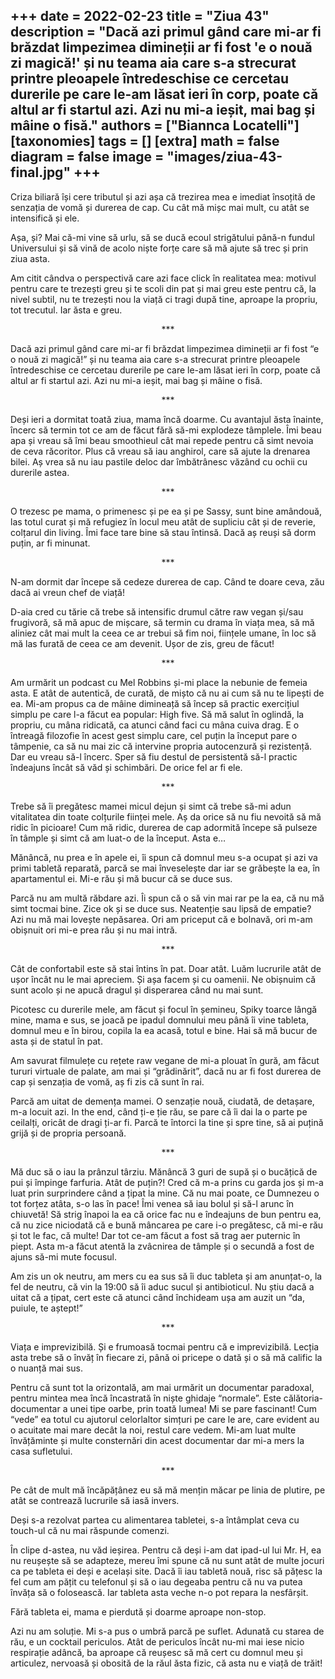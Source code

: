 
+++
date = 2022-02-23
title = "Ziua 43"
description = "Dacă azi primul gând care mi-ar fi brăzdat limpezimea dimineții ar fi fost 'e o nouă zi magică!' și nu teama aia care s-a strecurat printre pleoapele întredeschise ce cercetau durerile pe care le-am lăsat ieri în corp, poate că altul ar fi startul azi. Azi nu mi-a ieșit, mai bag și mâine o fisă."
authors = ["Biannca Locatelli"]
[taxonomies]
tags = []
[extra]
math = false
diagram = false
image = "images/ziua-43-final.jpg"
+++
---

Criza biliară își cere tributul și azi așa că trezirea mea e imediat însoțită de senzația de vomă și durerea de cap. Cu cât mă mișc mai mult, cu atât se intensifică și ele.

Așa, și? Mai că-mi vine să urlu, să se ducă ecoul strigătului până-n fundul Universului și să vină de acolo niște forțe care să mă ajute să trec și prin ziua asta.

Am citit cândva o perspectivă care azi face click în realitatea mea: motivul pentru care te trezești greu și te scoli din pat și mai greu este pentru că, la nivel subtil, nu te trezești nou la viață ci tragi după tine, aproape la propriu, tot trecutul. Iar ăsta e greu.

<p style="text-align: center;">***</p>

Dacă azi primul gând care mi-ar fi brăzdat limpezimea dimineții ar fi fost “e o nouă zi magică!” și nu teama aia care s-a strecurat printre pleoapele întredeschise ce cercetau durerile pe care le-am lăsat ieri în corp, poate că altul ar fi startul azi. Azi nu mi-a ieșit, mai bag și mâine o fisă.

<p style="text-align: center;">***</p>

Deși ieri a dormitat toată ziua, mama încă doarme. Cu avantajul ăsta înainte, încerc să termin tot ce am de făcut fără să-mi explodeze tâmplele. Îmi beau apa și vreau să îmi beau smoothieul cât mai repede pentru că simt nevoia de ceva răcoritor. Plus că vreau să iau anghirol, care să ajute la drenarea bilei. Aș vrea să nu iau pastile deloc dar îmbătrânesc văzând cu ochii cu durerile astea.

<p style="text-align: center;">***</p>

O trezesc pe mama, o primenesc și pe ea și pe Sassy, sunt bine amândouă, las totul curat și mă refugiez în locul meu atât de supliciu cât și de reverie, colțarul din living. Îmi face tare bine să stau întinsă. Dacă aș reuși să dorm puțin, ar fi minunat.

<p style="text-align: center;">***</p>

N-am dormit dar începe să cedeze durerea de cap. Când te doare ceva, zău dacă ai vreun chef de viață!

D-aia cred cu tărie că trebe să intensific drumul către raw vegan și/sau frugivoră, să mă apuc de mișcare, să termin cu drama în viața mea, să mă aliniez cât mai mult la ceea ce ar trebui să fim noi, ființele umane, în loc să mă las furată de ceea ce am devenit. Ușor de zis, greu de făcut!

<p style="text-align: center;">***</p>

Am urmărit un podcast cu Mel Robbins și-mi place la nebunie de femeia asta. E atât de autentică, de curată, de mișto că nu ai cum să nu te lipești de ea. Mi-am propus ca de mâine dimineață să încep să practic exercițiul simplu pe care l-a făcut ea popular: High five. Să mă salut în oglindă, la propriu, cu mâna ridicată, ca atunci când faci cu mâna cuiva drag. E o întreagă filozofie în acest gest simplu care, cel puțin la început pare o tâmpenie, ca să nu mai zic că intervine propria autocenzură și rezistență. Dar eu vreau să-l încerc. Sper să fiu destul de persistentă să-l practic îndeajuns încât să văd și schimbări. De orice fel ar fi ele.

<p style="text-align: center;">***</p>

Trebe să îi pregătesc mamei micul dejun și simt că trebe să-mi adun vitalitatea din toate colțurile ființei mele. Aș da orice să nu fiu nevoită să mă ridic în picioare! Cum mă ridic, durerea de cap adormită începe să pulseze în tâmple și simt că am luat-o de la început. Asta e…

Mănâncă, nu prea e în apele ei, îi spun că domnul meu s-a ocupat și azi va primi tabletă reparată, parcă se mai înveselește dar iar se grăbește la ea, în apartamentul ei. Mi-e rău și mă bucur că se duce sus.

Parcă nu am multă răbdare azi. Îi spun că o să vin mai rar pe la ea, că nu mă simt tocmai bine. Zice ok și se duce sus. Neatenție sau lipsă de empatie? Azi nu mă mai lovește nepăsarea. Ori am priceput că e bolnavă, ori m-am obișnuit ori mi-e prea rău și nu mai intră.

<p style="text-align: center;">***</p>

Cât de confortabil este să stai întins în pat. Doar atât. Luăm lucrurile atât de ușor încât nu le mai apreciem. Și așa facem și cu oamenii. Ne obișnuim că sunt acolo și ne apucă dragul și disperarea când nu mai sunt.

Picotesc cu durerile mele, am făcut și focul în șemineu, Spiky toarce lângă mine, mama e sus, se joacă pe ipadul domnului meu până îi vine tableta, domnul meu e în birou, copila la ea acasă, totul e bine. Hai să mă bucur de asta și de statul în pat.

Am savurat filmulețe cu rețete raw vegane de mi-a plouat în gură, am făcut tururi virtuale de palate, am mai și “grădinărit”, dacă nu ar fi fost durerea de cap și senzația de vomă, aș fi zis că sunt în rai.

Parcă am uitat de demența mamei. O senzație nouă, ciudată, de detașare, m-a locuit azi. In the end, când ți-e ție rău, se pare că îi dai la o parte pe ceilalți, oricât de dragi ți-ar fi. Parcă te întorci la tine și spre tine, să ai puțină grijă și de propria persoană.

<p style="text-align: center;">***</p>

Mă duc să o iau la prânzul târziu. Mănâncă 3 guri de supă și o bucățică de pui și împinge farfuria. Atât de puțin?! Cred că m-a prins cu garda jos și m-a luat prin surprindere când a țipat la mine. Că nu mai poate, ce Dumnezeu o tot forțez atâta, s-o las în pace! Îmi venea să iau bolul și să-l arunc în chiuvetă! Să strig înapoi la ea că orice fac nu e îndeajuns de bun pentru ea, că nu zice niciodată că e bună mâncarea pe care i-o pregătesc, că mi-e rău și tot le fac, că multe! Dar tot ce-am făcut a fost să trag aer puternic în piept. Asta m-a făcut atentă la zvâcnirea de tâmple și o secundă a fost de ajuns să-mi mute focusul.

Am zis un ok neutru, am mers cu ea sus să îi duc tableta și am anunțat-o, la fel de neutru, că vin la 19:00 să îi aduc sucul și antibioticul. Nu știu dacă a uitat că a țipat, cert este că atunci când închideam ușa am auzit un “da, puiule, te aștept!”

<p style="text-align: center;">***</p>

Viața e imprevizibilă. Și e frumoasă tocmai pentru că e imprevizibilă. Lecția asta trebe să o învăț în fiecare zi, până oi pricepe o dată și o să mă calific la o nuanță mai sus.

Pentru că sunt tot la orizontală, am mai urmărit un documentar paradoxal, pentru mintea mea încă încastrată în niște ghidaje “normale”. Este călătoria-documentar a unei tipe oarbe, prin toată lumea! Mi se pare fascinant! Cum “vede” ea totul cu ajutorul celorlaltor simțuri pe care le are, care evident au o acuitate mai mare decât la noi, restul care vedem. Mi-am luat multe învățăminte și multe consternări din acest documentar dar mi-a mers la casa sufletului.

<p style="text-align: center;">***</p>

Pe cât de mult mă încăpățânez eu să mă mențin măcar pe linia de plutire, pe atât se contrează lucrurile să iasă invers.

Deși s-a rezolvat partea cu alimentarea tabletei, s-a întâmplat ceva cu touch-ul că nu mai răspunde comenzi.

În clipe d-astea, nu văd ieșirea. Pentru că deși i-am dat ipad-ul lui Mr. H, ea nu reușește să se adapteze, mereu îmi spune că nu sunt atât de multe jocuri ca pe tableta ei deși e același site. Dacă îi iau tabletă nouă, risc să pățesc la fel cum am pățit cu telefonul și să o iau degeaba pentru că nu va putea învăța să o folosească. Iar tableta asta veche n-o pot repara la nesfârșit.

Fără tableta ei, mama e pierdută și doarme aproape non-stop.

Azi nu am soluție. Mi s-a pus o umbră parcă pe suflet. Adunată cu starea de rău, e un cocktail periculos. Atât de periculos încât nu-mi mai iese nicio respirație adâncă, ba aproape că reușesc să mă cert cu domnul meu și articulez, nervoasă și obosită de la răul ăsta fizic, că asta nu e viață de trăit!
